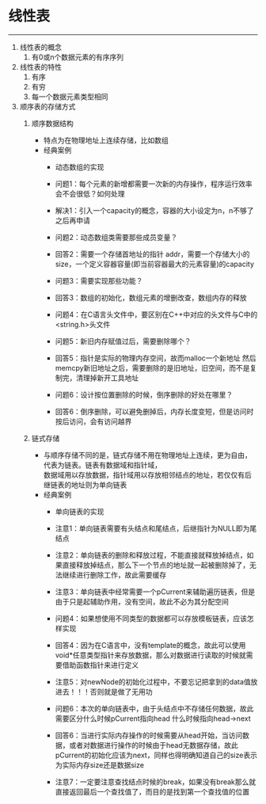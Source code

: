 ﻿# **线性表**
---
1. 线性表的概念  
    1. 有0或n个数据元素的有序序列
2. 线性表的特性
    1. 有序
    2. 有穷
    3. 每一个数据元素类型相同
3. 顺序表的存储方式  
    1. 顺序数据结构
        * 特点为在物理地址上连续存储，比如数组
        * 经典案例
            * 动态数组的实现


            * 问题1：每个元素的新增都需要一次新的内存操作，程序运行效率会不会很低？如何处理
            * 解决1：引入一个capacity的概念，容器的大小设定为n，n不够了之后再申请
            * 问题2：动态数组类需要那些成员变量？
            * 回答2：需要一个存储首地址的指针 addr，需要一个存储大小的size，一个定义容器容量(即当前容器最大的元素容量)的capacity
            * 问题3：需要实现那些功能？
            * 回答3：数组的初始化，数组元素的增删改查，数组内存的释放
            * 问题4：在C语言头文件中，要区别在C++中对应的<string>头文件与C中的<string.h>头文件
            * 问题5：新旧内存赋值过后，需要删除哪个？
            * 回答5：指针是实际的物理内存空间，故而malloc一个新地址 然后memcpy新旧地址之后，需要删除的是旧地址，旧空间，而不是复制完，清理掉新开工具地址
            * 问题6：设计按位置删除的时候，倒序删除的好处在哪里？
            * 回答6：倒序删除，可以避免删掉后，内存长度变短，但是访问时按后访问，会有访问越界

    2. 链式存储
        * 与顺序存储不同的是，链式存储不用在物理地址上连续，更为自由，代表为链表。链表有数据域和指针域，  
            数据域用以存放数据，指针域用以存放相邻结点的地址，若仅仅有后继链表的地址则为单向链表
        * 经典案例
            * 单向链表的实现

            * 注意1：单向链表需要有头结点和尾结点，后继指针为NULL即为尾结点
            * 注意2：单向链表的删除和释放过程，不能直接就释放掉结点，如果直接释放掉结点，那么下一个节点的地址就一起被删除掉了，无法继续进行删除工作，故此需要缓存
            * 注意3：单向链表中经常需要一个pCurrent来辅助遍历链表，但是由于只是起辅助作用，没有空间，故此不必为其分配空间
            * 问题4：如果想使用不同类型的数据都可以存放模板链表，应该怎样实现
            * 回答4：因为在C语言中，没有template的概念，故此可以使用void*任意类型指针来存放数据，那么对数据进行读取的时候就需要借助函数指针来进行定义
            * 注意5：对newNode的初始化过程中，不要忘记把拿到的data值放进去！！！否则就是做了无用功
            * 问题6：本次的单向链表中，由于头结点中不存储任何数据，故此需要区分什么时候pCurrent指向head 什么时候指向head->next
            * 回答6：当进行实际内存操作的时候需要从head开始，当访问数据，或者对数据进行操作的时候由于head无数据存储，故此pCurrent的初始化应该为next，同样也得明确知道自己的size表示为实际内存size还是数据size
            * 注意7：一定要注意查找结点时候的break，如果没有break那么就直接返回最后一个查找值了，而目的是找到第一个查找值的位置
